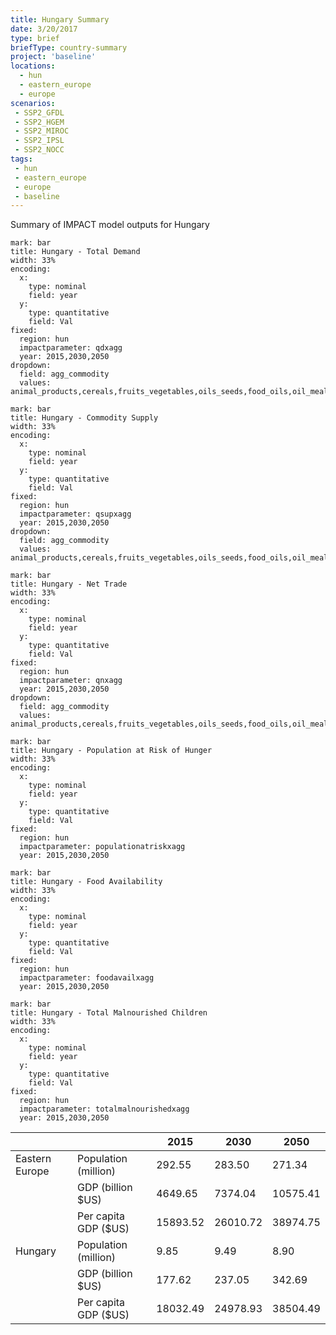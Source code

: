 ```yaml
---
title: Hungary Summary
date: 3/20/2017
type: brief
briefType: country-summary
project: 'baseline'
locations:
  - hun
  - eastern_europe
  - europe
scenarios:
 - SSP2_GFDL
 - SSP2_HGEM
 - SSP2_MIROC
 - SSP2_IPSL
 - SSP2_NOCC
tags:
 - hun
 - eastern_europe
 - europe
 - baseline
---
```

Summary of IMPACT model outputs for Hungary

```chart
mark: bar
title: Hungary - Total Demand
width: 33%
encoding:
  x:
    type: nominal
    field: year
  y:
    type: quantitative
    field: Val
fixed:
  region: hun
  impactparameter: qdxagg
  year: 2015,2030,2050
dropdown:
  field: agg_commodity
  values: animal_products,cereals,fruits_vegetables,oils_seeds,food_oils,oil_meals,other,pulses,roots_tubers,sugar
```

```chart
mark: bar
title: Hungary - Commodity Supply
width: 33%
encoding:
  x:
    type: nominal
    field: year
  y:
    type: quantitative
    field: Val
fixed:
  region: hun
  impactparameter: qsupxagg
  year: 2015,2030,2050
dropdown:
  field: agg_commodity
  values: animal_products,cereals,fruits_vegetables,oils_seeds,food_oils,oil_meals,other,pulses,roots_tubers,sugar
```

```chart
mark: bar
title: Hungary - Net Trade
width: 33%
encoding:
  x:
    type: nominal
    field: year
  y:
    type: quantitative
    field: Val
fixed:
  region: hun
  impactparameter: qnxagg
  year: 2015,2030,2050
dropdown:
  field: agg_commodity
  values: animal_products,cereals,fruits_vegetables,oils_seeds,food_oils,oil_meals,other,pulses,roots_tubers,sugar
```

```chart
mark: bar
title: Hungary - Population at Risk of Hunger
width: 33%
encoding:
  x:
    type: nominal
    field: year
  y:
    type: quantitative
    field: Val
fixed:
  region: hun
  impactparameter: populationatriskxagg
  year: 2015,2030,2050
```

```chart
mark: bar
title: Hungary - Food Availability
width: 33%
encoding:
  x:
    type: nominal
    field: year
  y:
    type: quantitative
    field: Val
fixed:
  region: hun
  impactparameter: foodavailxagg
  year: 2015,2030,2050
```

```chart
mark: bar
title: Hungary - Total Malnourished Children
width: 33%
encoding:
  x:
    type: nominal
    field: year
  y:
    type: quantitative
    field: Val
fixed:
  region: hun
  impactparameter: totalmalnourishedxagg
  year: 2015,2030,2050
```

|   |   | 2015 | 2030 | 2050 |
|---|---|---|---|---|
| Eastern Europe | Population (million) | 292.55 | 283.50 | 271.34 |
|  | GDP (billion $US) | 4649.65 | 7374.04 | 10575.41 |
|  | Per capita GDP ($US) | 15893.52 | 26010.72 | 38974.75 |
| Hungary | Population (million) | 9.85 | 9.49 | 8.90 |
|  | GDP (billion $US) | 177.62 | 237.05 | 342.69 |
|  | Per capita GDP ($US) | 18032.49| 24978.93| 38504.49|